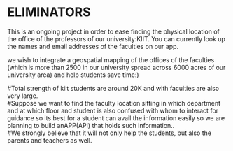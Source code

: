 # ELIMINATORS
This is an ongoing project in order to ease finding the physical location of the office of the professors of our university:KIIT. You can currently look up the names and email addresses of the faculties on our app. 

we wish to integrate a geospatial mapping of the offices of the faculties (which is more than 2500 in our university spread across 6000 acres of our university area) and help students save time:)


  

#Total strength of kiit students are around 20K and with faculties are also very large.<br>
#Suppose we want to find the faculty location sitting in which department and at which floor and student is also confused with whom to interact for guidance so its best for a student can avail the information easily so we are planning to build anAPP(API) that holds such information.. <br>
#We  strongly believe that it will not only help the students, but also the parents and teachers as well.


